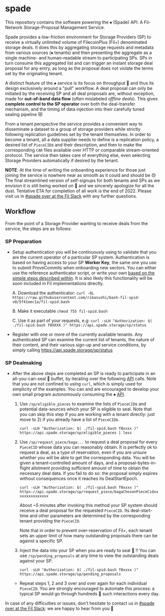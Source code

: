 spade
==================

This repository contains the software powering the ♠️ (Spade) API:
A Fil-Network Storage-Proposal Management Service.

Spade provides a low-friction environment for Storage Providers (SP) to receive a
virtually unlimited volume of FilecoinPlus (Fil+) denominated storage deals.
It does this by aggregating storage requests and metadata from various sources
(♠️ tenants) and then presenting the aggregate as a single machine- and
human-readable stream to participating SPs. SPs in turn consume this aggregated
list and can trigger an instant storage deal proposal for any entry, as long as
the proposal does not violate the terms set by the originating tenant.

A distinct feature of the ♠️ service is its focus on throughput 🚀 and thus its
design exclusively around a "pull" workflow. A deal proposal can only be initiated
by the receiving SP and all deal proposals are, without exception, made for
**out-of-band data flow** (often mislabeled *offline deals*). This gives **complete
control to the SP operator** over both the deal-transfer mechanism, and the
timing of data injection into their carefully tuned sealing pipeline 😻

From a tenant perspective the service provides a convenient way to disseminate
a dataset to a group of storage providers while strictly following replication
guidelines set by the tenant themselves. In order to become a tenant, all a data
supplier needs to define is a replication policy, a desired list of `PieceCID`s
and their description, and then to make the corresponding `CAR` files available
over HTTP or comparable stream-oriented protocol. The service then takes care of
everything else, even selecting Storage Providers automatically if desired by
the tenant.

**NOTE**: At the time of writing the onboarding experience for those just joining
the service is nowhere near as smooth as it could and should be 😞 The final
streamlined version of self-signups for both tenants and SPs as we envision it
is still being worked on 👷 and we sincerely apologize for all the dust. Tentative
ETA for completion of all work is the end of 2022. Please visit us in
[#spade over at the Fil Slack] with any further questions.

## Workflow

From the point of a Storage Provider wanting to receive deals from the service,
the steps are as follows:

### SP Preparation

* Setup authentication you will be continuously using to validate that you are
the current operator of a particular SP system. Authentication is based on having
access to your SP **Worker Key**, the same one you use to submit ProveCommits
when onboarding new sectors. You can either use the reference authenticator script,
or write your own [based on the simple steps described within](https://github.com/ribasushi/bash-fil-spid-v0/blob/5f41eec1a/fil-spid.bash#L13-L33).
It is also likely this functionality will be soon included in Fil implementations directly.

  A. Download the authenticator: `curl -OL https://raw.githubusercontent.com/ribasushi/bash-fil-spid-v0/5f41eec1a/fil-spid.bash`

  B. Make it executable `chmod 755 fil-spid.bash`

  C. Use it as part of your requests, e.g: `curl -sLH "Authorization: $( ./fil-spid.bash f0XXXX )" https://api.spade.storage/sp/status`


* Register with one or more of the currently available tenants. Any authenticated SP can examine the current list of tenants, the nature of their content, and their various sign-up and service conditions, by simply calling https://api.spade.storage/sp/status

### SP Dealmaking

* After the above steps are completed an SP is ready to participate in an all-you-can-seal 🦭 buffet, by iterating over the following [API] calls.
Note that you are not confined to using `curl`, which is simply used for simplicity of the examples. You can and are encouraged to develop your own small program autonomously consuming the ♠️ [API].

  1. Use `/sp/eligible_pieces` to examine the lists of `PieceCID`s and potential data-sources which your SP is eligible to seal. Note that you can skip this step if you are working with a tenant directly: just move to 2) if you already have a list of `PieceCID`s.

     `curl -sLH "Authorization: $( ./fil-spid.bash f0xxxx )" https://api.spade.storage/sp/eligible_pieces | less`


  2. Use `/sp/request_piece/baga...` to request a deal proposal for every `PieceCID` whose data you can reasonably obtain. It is perfectly ok to request a deal, as a type of reservation, even if you are unsure whether you will be able to get the corresponding data. You will be given a tenant-controlled amount of days, and a proposal-bytes-in-flight allotment providing sufficient amount of time to obtain the necessary deal data. If you fail to do so: the proposal simply expires without consequences once it reaches its DealStartEpoch.

     `curl -sLH "Authorization: $( ./fil-spid.bash f0xxxx )" https://api.spade.storage/sp/request_piece/bagaChosenPieceCidxxxxxxxxxxxxxxx`

     About ~5 minutes after invoking this method your SP system should receive a deal proposal for the requested `PieceCID`. Its deal-start-time and other parameters are determined by the corresponding tenant providing the `PieceCID`.

     Note that in order to prevent over-reservation of Fil+, each tenant sets an upper limit of how many outstanding proposals there can be against a specific SP.

  3. Inject the data into your SP when you are ready to seal 🦭 ‼️ You can use `/sp/pending_proposals` at any time to view the outstanding deals against your SP.

     `curl -sLH "Authorization: $( ./fil-spid.bash f0xxxx )" https://api.spade.storage/sp/pending_proposals`


  * Repeat steps 1, 2 and 3 over and over again for each individual `PieceCID`. You are strongly encouraged to automate this process: a typical SP would go through hundreds 💯 such interactions every day.

In case of any difficulties or issues, don't hesitate to contact us in [#spade over at the Fil Slack]: we are happy to hear from you 🤩

[API]: https://raw.githubusercontent.com/ribasushi/spade/master/webapi/routes.go
[#spade over at the Fil Slack]: https://filecoinproject.slack.com/archives/C0377FJCG1L
